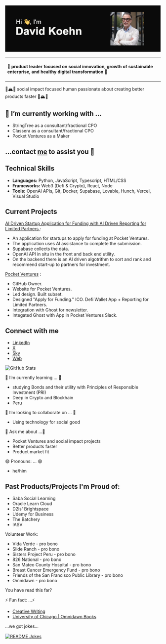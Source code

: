 ![Header](https://github.com/davidkoehn/davidkoehn/blob/main/header.png)

<table>
  <tr>
    <td style="vertical-align: top;">
      <h4>💚 product leader focused on social innovation, growth of sustainable enterprise, and healthy digital transformation  💚</h4>
    </td>
      </tr>
</table>

🌊🏔️🌳 social impact focused human passionate about creating better products faster 🌊🏔️🌳

## 🔭 I’m currently working with ...

- StringTree as a consultant/fractional CPO
- Classera as a consultant/fractional CPO
- Pocket Ventures as a Maker
  
##  ...contact [me](https://www.linkedin.com/in/davidkoehn/) to assist you 🔭

## Technical Skills
- **Languages:** Python, JavaScript, Typescript, HTML/CSS
- **Frameworks:** Web3 (Defi & Crypto), React, Node
- **Tools:** OpenAI APIs, Git, Docker, Supabase, Lovable, Hunch, Vercel, Visual Studio

## Current Projects

[AI Driven Startup Application for Funding with AI Driven Reporting for Limited Partners ](https://github.com/davidkoehn/funding-journey-quest) :

- An application for startups to apply for funding at Pocket Ventures. 
- The application uses AI assistance to complete the submission.
- Supabase collects the data. 
- OpenAI API in situ in the front and back end utility. 
- On the backend there is an AI driven algotrithm to sort and rank and recommend start-up to partners for investment. 

[Pocket Ventures](https://github.com/Pocket-Ventures) : 

- GitHub Owner. 
- Website for Pocket Ventures. 
- Led design. Built subset. 
- Designed "Apply for Funding." ICO. Defi Wallet App + Reporting for Limited Partners. 
- Integration with Ghost for newsletter. 
- Integated Ghost with App in Pocket Ventures Slack.

## Connect with me
- [LinkedIn](https://www.linkedin.com/in/davidkoehn/)
- [X](https://twitter.com/davidkoehn)
- [Sky](https://bsky.app/profile/davidkoehn.bsky.social)
- [Web](https://david-koehn.com)

![GitHub Stats](https://github-readme-stats.vercel.app/api?username=davidkoehn&show_icons=true)

🌱 I’m currently learning ... 🌱 
- studying Bonds and their utility with Principles of Responsible Investment (PRI)
- Deep in Crypto and Blockhain
- Peru

👯 I’m looking to collaborate on ... 👯 
- Using technology for social good

💬 Ask me about ...💬 
- Pocket Ventures and social impact projects
- Better products faster
- Product market fit
  
😄 Pronouns: ... 😄
- he/him

## Past Products/Projects I'm Proud of:
* Saba Social Learning
* Oracle Learn Cloud
* D2ls' Brightspace
* Udemy for Business
* The Batchery
* IASV

Volunteer Work:
* Vida Verde - pro bono
* Slide Ranch - pro bono
* Sisters Project Peru - pro bono
* 826 National - pro bono
* San Mateo County Hospital - pro bono
* Breast Cancer Emergency Fund - pro bono
* Friends of the San Francisco Public Library - pro bono
* Omnidawn - pro bono

You have read this far? 

⚡ Fun fact: ...⚡ 
- [Creative Writing](https://davidkoehn.com)
- [University of Chicago | Omnidawn Books](https://press.uchicago.edu/ucp/books/author/K/D/au43347565.html)

...we got jokes...

<a href="https://readme-jokes.vercel.app"><img align="center" src="https://readme-jokes.vercel.app/api" alt="README Jokes"></a>
